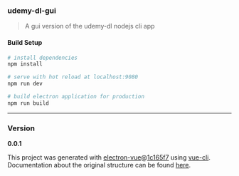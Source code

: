 ### udemy-dl-gui

>A gui version of the udemy-dl nodejs cli app


#### Build Setup

``` bash
# install dependencies
npm install

# serve with hot reload at localhost:9080
npm run dev

# build electron application for production
npm run build


```

---

### Version
**0.0.1**


This project was generated with [electron-vue](https://github.com/SimulatedGREG/electron-vue)@[1c165f7](https://github.com/SimulatedGREG/electron-vue/tree/1c165f7c5e56edaf48be0fbb70838a1af26bb015) using [vue-cli](https://github.com/vuejs/vue-cli). Documentation about the original structure can be found [here](https://simulatedgreg.gitbooks.io/electron-vue/content/index.html).
